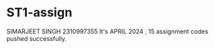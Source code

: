 # ST1-assign
SIMARJEET SINGH 
2310997355
It's  APRIL 2024 , 15 assignment codes pushed successfully.
